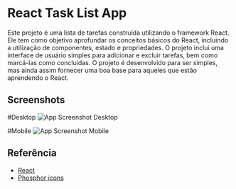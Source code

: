 
# React Task List App

Este projeto é uma lista de tarefas construída utilizando o framework React. Ele tem como objetivo aprofundar os conceitos básicos do React, incluindo a utilização de componentes, estado e propriedades. O projeto inclui uma interface de usuário simples para adicionar e excluir tarefas, bem como marcá-las como concluídas. O projeto é desenvolvido para ser simples, mas ainda assim fornecer uma boa base para aqueles que estão aprendendo o React.


## Screenshots

#Desktop
![App Screenshot Desktop]()

#Mobile
![App Screenshot Mobile]()


## Referência

 - [React](https://reactjs.org/docs)
 - [Phosphor icons](https://phosphoricons.com/)

